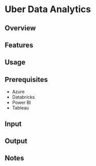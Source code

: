 # Uber Data Analytics

## Overview

## Features

## Usage

## Prerequisites
- Azure
- Databricks
- Power BI
- Tableau

## Input

## Output

## Notes
